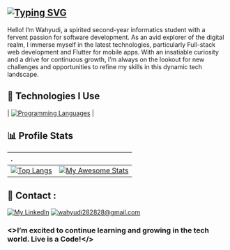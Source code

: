 ## [![Typing SVG](https://readme-typing-svg.demolab.com?font=Poppins&weight=700&size=35&pause=2000&color=F0DB4F&width=700&height=60&lines=%F0%9F%91%8B+Hi+There%2C+I'm+wahyudi.;I'm+an+Informatic+Student.+%F0%9F%8E%93;I'm+a+Full-Stack+Developer.+%F0%9F%8C%90;I'm+a+Flutter+Development+Enthusiast.+%F0%9F%AA%B6)](https://git.io/typing-svg)

Hello! I’m Wahyudi, a spirited second-year informatics student with a fervent passion for software development. As an avid explorer of the digital realm, I immerse myself in the latest technologies, particularly Full-stack web development and Flutter for mobile apps. With an insatiable curiosity and a drive for continuous growth, I’m always on the lookout for new challenges and opportunities to refine my skills in this dynamic tech landscape.

## 🚀 Technologies I Use

| [![Programming Languages](https://skillicons.dev/icons?i=html,css,js,php,dart,python,flutter,expressjs,mongodb,mysql,nodejs,jquery,postman,npm,git,bootstrap,vscode)](https://skillicons.dev) |

## 📊 Profile Stats
| . |            |
| :-------- | :--------- |
| [![Top Langs](https://github-readme-stats.vercel.app/api/top-langs/?username=mwahyudihd&layout=donut&border_color=48ff00&title_color=48ff00&text_color=48ff00&theme=transparent)](https://github.com/mwahyudihd/) | [![My Awesome Stats](https://awesome-github-stats.azurewebsites.net/user-stats/mwahyudihd?cardType=github&theme=dark&preferLogin=false)](https://github.com/mwahyudihd) |
 


<!--
**mwahyudihd/mwahyudihd** is a ✨ _special_ ✨ repository because its `README.md` (this file) appears on your GitHub profile.

Here are some ideas to get you started:

- 🔭 I’m currently working on ...
- 🌱 I’m currently learning ...
- 👯 I’m looking to collaborate on ...
- 🤔 I’m looking for help with ...
- 💬 Ask me about ...
- 📫 How to reach me: ...
- 😄 Pronouns: ...
- ⚡ Fun fact: ...
-->
## 📮 Contact :
[![My LinkedIn](https://img.shields.io/badge/LinkedIn-0077B5?style=for-the-badge&logo=linkedin&logoColor=white)](https://www.linkedin.com/in/muhammad-wahyudi-hidayatullah/) [![wahyudi282828@gmail.com](https://img.shields.io/badge/Gmail-D14836?style=for-the-badge&logo=gmail&logoColor=white)](mailto:wahyudi282828@gmail.com)

### <>I’m excited to continue learning and growing in the tech world. Live is a Code!</>

